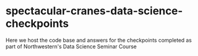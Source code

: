 # spectacular-cranes-data-science-checkpoints
Here we host the code base and answers for the checkpoints completed as part of Northwestern's Data Science Seminar Course
